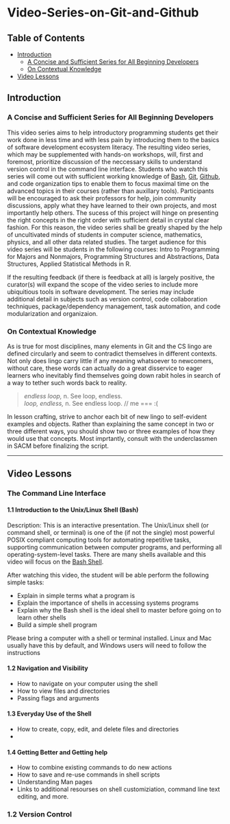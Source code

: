 # Video-Series-on-Git-and-Github

## Table of Contents

- [Introduction](#introduction)
    - [A Concise and Sufficient Series for All Beginning Developers](#a-concise-and-sufficient-series-for-all-beginning-developers)
    - [On Contextual Knowledge](#on-contextual-knowledge)
- [Video Lessons](#video-lessons)

## Introduction  
### A Concise and Sufficient Series for All Beginning Developers  
This video series aims to help introductory programming students get their work done in less time and with less pain by introducing them to the basics of software development ecosystem literacy. 
The resulting video series, which may be supplemented with hands-on workshops, will, first and foremost, prioritize discussion of the neccessary skills to understand version control in the command line interface.
Students who watch this series will come out with sufficient working knowledge of [Bash](https://www.gnu.org/software/bash/manual/html_node/What-is-Bash_003f.html), [Git](https://git-scm.com/), [Github](https://github.com/), and code organization tips to enable them to focus maximal time on the advanced topics in their courses (rather than auxillary tools).
Participants will be encouraged to ask their professors for help, join community discussions, apply what they have learned to their own projects, and most importantly help others.
The sucess of this project will hinge on presenting the right concepts in the right order with sufficient detail in crystal clear fashion.
For this reason, the video series shall be greatly shaped by the help of uncultivated minds of students in computer science, mathematics, physics, and all other data related studies.
The target audience for this video series will be students in the following courses: Intro to Programming for Majors and Nonmajors, Programming Structures and Abstractions, Data Structures, Applied Statistical Methods in R.  

If the resulting feedback (if there is feedback at all) is largely positive, the curator(s) will expand the scope of the video series to include more ubiquitious tools in software development.
The series may include additional detail in subjects such as version control, code collaboration techniques, package/dependency management, task automation, and code modularization and organizaion.

### On Contextual Knowledge  
As is true for most disciplines, many elements in Git and the CS lingo are defined circularly and seem to contradict themselves in different contexts. 
Not only does lingo carry little if any meaning whatsoever to newcomers, without care, these words can actually do a great disservice to eager learners who inevitably find themselves going down rabit holes in search of a way to tether such words back to reality.

> *endless loop,* n. See loop, endless.  
> *loop, endless,* n. See endless loop.  // me === :(

In lesson crafting, strive to anchor each bit of new lingo to self-evident examples and objects. Rather than explaining the same concept in two or three different ways, you should show two or three examples of how they would use that concepts.
Most imprtantly, consult with the underclassmen in SACM before finalizing the script.

---

## Video Lessons  
### The Command Line Interface
#### 1.1 Introduction to the Unix/Linux Shell (Bash)  
Description: 
This is an interactive presentation.
The Unix/Linux shell (or command shell, or terminal) is one of the (if not the single) most powerful POSIX compliant computing tools for automating repetitive tasks, supporting communication between computer programs, and performing all operating-system-level tasks. 
There are many shells available and this video will focus on the [Bash Shell](https://www.gnu.org/software/bash/manual/html_node/What-is-Bash_003f.html).

After watching this video, the student will be able perform the following simple tasks: 
* Explain in simple terms what a program is
* Explain the importance of shells in accessing systems programs
* Explain why the Bash shell is the ideal shell to master before going on to learn other shells
* Build a simple shell program

Please bring a computer with a shell or terminal installed. Linux and Mac usually have this by default, and Windows users will need to follow the instructions 

#### 1.2 Navigation and Visibility

* How to navigate on your computer using the shell  
* How to view files and directories
* Passing flags and arguments

#### 1.3 Everyday Use of the Shell
* How to create, copy, edit, and delete files and directories  
* 

#### 1.4 Getting Better and Getting help
* How to combine existing commands to do new actions    
* How to save and re-use commands in shell scripts
* Understanding Man pages
* Links to additional resourses on shell customiziation, command line text editing, and more. 


### 1.2 Version Control



